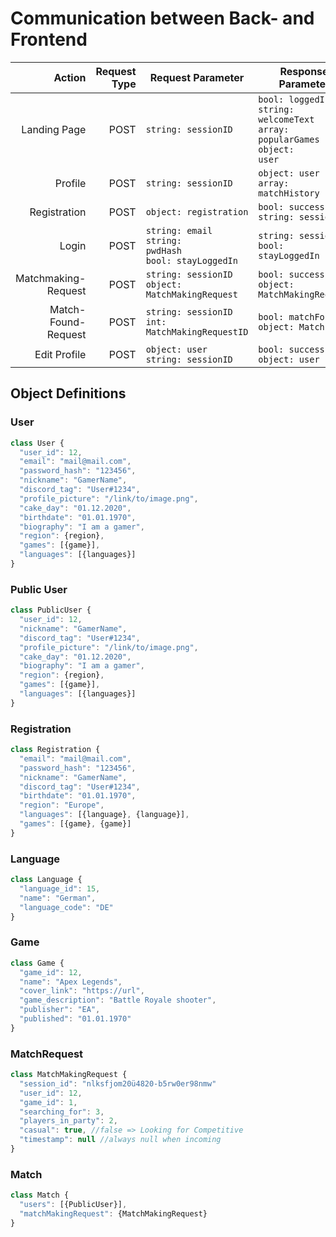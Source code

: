 # Communication between Back- and Frontend

|Action|Request Type|Request Parameter|Response Parameter|
|---:|---:|---|---|
|Landing Page|POST|<code>string: sessionID</code>|<code>bool: loggedIn</code> <br> <code>string: welcomeText</code><br><code>array: popularGames</code><br><code>object: user</code>|
|Profile|POST|<code>string: sessionID</code>|<code>object: user</code><br><code>array: matchHistory</code>
|Registration|POST|<code>object: registration</code>|<code>bool: successful</code><br><code>string: sessionID</code>
|Login|POST|<code>string: email</code><br><code>string: pwdHash</code><br><code>bool: stayLoggedIn</code>|<code>string: sessionID</code><br><code>bool: stayLoggedIn</code>
|Matchmaking- <br> Request|POST|<code>string: sessionID</code><br><code>object: MatchMakingRequest|<code>bool: successful</code><br><code>object: MatchMakingRequest</code>
|Match-Found- <br> Request|POST|<code>string: sessionID</code><br><code>int: MatchMakingRequestID|<code>bool: matchFound</code><br><code>object: Match</code>
|Edit Profile|POST|<code>object: user</code><br><code>string: sessionID</code>|<code>bool: successful</code><br><code>object: user</code>

## Object Definitions
### User
```javascript
class User {
  "user_id": 12,
  "email": "mail@mail.com",
  "password_hash": "123456",
  "nickname": "GamerName",
  "discord_tag": "User#1234",
  "profile_picture": "/link/to/image.png",
  "cake_day": "01.12.2020",
  "birthdate": "01.01.1970",
  "biography": "I am a gamer",
  "region": {region},
  "games": [{game}],
  "languages": [{languages}]
}
```

### Public User
```javascript
class PublicUser {
  "user_id": 12,
  "nickname": "GamerName",
  "discord_tag": "User#1234",
  "profile_picture": "/link/to/image.png",
  "cake_day": "01.12.2020",
  "biography": "I am a gamer",
  "region": {region},
  "games": [{game}],
  "languages": [{languages}]
}
```

### Registration
```javascript
class Registration {
  "email": "mail@mail.com",
  "password_hash": "123456",
  "nickname": "GamerName",
  "discord_tag": "User#1234",
  "birthdate": "01.01.1970",
  "region": "Europe",
  "languages": [{language}, {language}],
  "games": [{game}, {game}]
}
```

### Language
```javascript
class Language {
  "language_id": 15,
  "name": "German",
  "language_code": "DE"
}
```

### Game
```javascript
class Game {
  "game_id": 12,
  "name": "Apex Legends",
  "cover_link": "https://url",
  "game_description": "Battle Royale shooter",
  "publisher": "EA",
  "published": "01.01.1970"
}
```

### MatchRequest
```javascript
class MatchMakingRequest {
  "session_id": "nlksfjom20ü4820-b5rw0er98nmw"
  "user_id": 12,
  "game_id": 1,
  "searching_for": 3,
  "players_in_party": 2,
  "casual": true, //false => Looking for Competitive
  "timestamp": null //always null when incoming
}
```

### Match
```javascript
class Match {
  "users": [{PublicUser}],
  "matchMakingRequest": {MatchMakingRequest}
}
```

